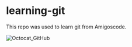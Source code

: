 # learning-git

This repo was used to learn git from Amigoscode.

![Octocat_GitHub](https://user-images.githubusercontent.com/33962430/109972613-86fc1100-7cc5-11eb-9442-e12433c0cbb0.png)

